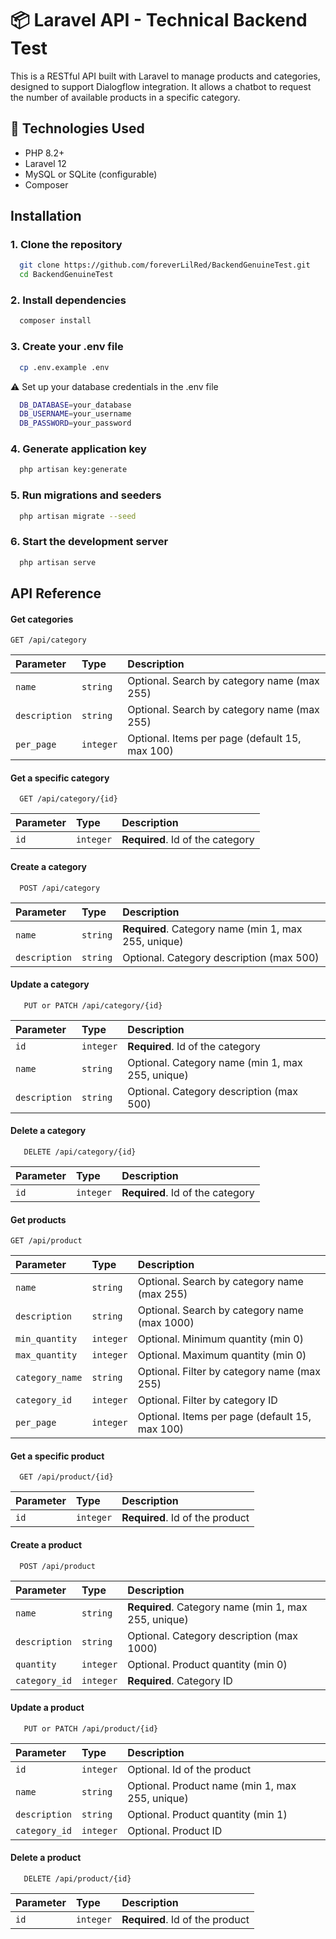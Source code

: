 
# 📦 Laravel API - Technical Backend Test

This is a RESTful API built with Laravel to manage products and categories, designed to support Dialogflow integration. It allows a chatbot to request the number of available products in a specific category.



## 🚀 Technologies Used

- PHP 8.2+
- Laravel 12
- MySQL or SQLite (configurable)
- Composer


## Installation

### 1. Clone the repository

```bash
  git clone https://github.com/foreverLilRed/BackendGenuineTest.git
  cd BackendGenuineTest
```

### 2. Install dependencies

```bash
  composer install
```

### 3. Create your .env file

```bash
  cp .env.example .env
```
⚠️ Set up your database credentials in the .env file

```bash
  DB_DATABASE=your_database
  DB_USERNAME=your_username
  DB_PASSWORD=your_password
```

### 4. Generate application key

```bash
  php artisan key:generate
```

### 5. Run migrations and seeders

```bash
  php artisan migrate --seed
```

### 6. Start the development server

```bash
  php artisan serve
```
## API Reference

#### Get categories

```http
GET /api/category
```

| Parameter | Type     | Description                |
| :-------- | :------- | :------------------------- |
| `name` | `string` | Optional. Search by category name (max 255)|
| `description` | `string` | Optional. Search by category name (max 255)|
| `per_page` | `integer` | Optional. Items per page (default 15, max 100)|

#### Get a specific category

```http
  GET /api/category/{id}
```

| Parameter | Type     | Description                       |
| :-------- | :------- | :-------------------------------- |
| `id`      | `integer` | **Required**. Id of the category |

#### Create a category

```http
  POST /api/category
```

| Parameter | Type     | Description                       |
| :-------- | :------- | :-------------------------------- |
| `name`      | `string` | **Required**. Category name (min 1, max 255, unique) |
| `description`      | `string` | Optional. Category description (max 500) |

#### Update a category

```http
   PUT or PATCH /api/category/{id}
```

| Parameter | Type     | Description                       |
| :-------- | :------- | :-------------------------------- |
| `id`      | `integer` | **Required**. Id of the category |
| `name`      | `string` | Optional. Category name (min 1, max 255, unique) |
| `description`      | `string` | Optional. Category description (max 500) |

#### Delete a category

```http
   DELETE /api/category/{id}
```

| Parameter | Type     | Description                       |
| :-------- | :------- | :-------------------------------- |
| `id`      | `integer` | **Required**. Id of the category |

#### Get products

```http
GET /api/product
```

| Parameter | Type     | Description                |
| :-------- | :------- | :------------------------- |
| `name` | `string` | Optional. Search by category name (max 255)|
| `description` | `string` | Optional. Search by category name (max 1000)|
| `min_quantity` | `integer` | Optional. Minimum quantity (min 0)|
| `max_quantity` | `integer` | Optional. Maximum quantity (min 0)|
| `category_name` | `string` | Optional. Filter by category name (max 255)|
| `category_id` | `integer` | Optional. Filter by category ID|
| `per_page` | `integer` | Optional. Items per page (default 15, max 100)|

#### Get a specific product

```http
  GET /api/product/{id}
```

| Parameter | Type     | Description                       |
| :-------- | :------- | :-------------------------------- |
| `id`      | `integer` | **Required**. Id of the product |

#### Create a product

```http
  POST /api/product
```

| Parameter | Type     | Description                       |
| :-------- | :------- | :-------------------------------- |
| `name`      | `string` | **Required**. Category name (min 1, max 255, unique) |
| `description`      | `string` | Optional. Category description (max 1000) |
| `quantity`      | `integer` | Optional. Product quantity (min 0) |
| `category_id`      | `integer` | **Required**. Category ID |

#### Update a product

```http
   PUT or PATCH /api/product/{id}
```

| Parameter | Type     | Description                       |
| :-------- | :------- | :-------------------------------- |
| `id`      | `integer` | Optional. Id of the product |
| `name`      | `string` | Optional. Product name (min 1, max 255, unique) |
| `description`      | `string` | Optional. Product quantity (min 1) |
| `category_id`      | `integer` | Optional. Product ID |

#### Delete a product

```http
   DELETE /api/product/{id}
```

| Parameter | Type     | Description                       |
| :-------- | :------- | :-------------------------------- |
| `id`      | `integer` | **Required**. Id of the product |


